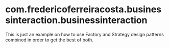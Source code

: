 # com.fredericoferreiracosta.businessinteraction.businessinteraction

This is just an example on how to use Factory and Strategy design patterns combined in order to get the best of both.
